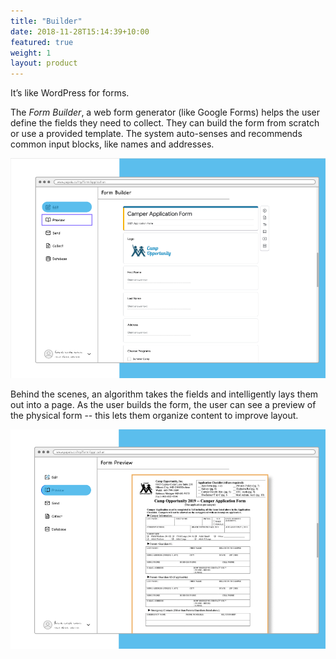 ```yaml
---
title: "Builder"
date: 2018-11-28T15:14:39+10:00
featured: true
weight: 1
layout: product
---
```

It’s like WordPress for forms.

The *Form Builder*, a web form generator (like Google Forms) helps the user define the fields they need to collect. They can build the form from scratch or use a provided template. The system auto-senses and recommends common input blocks, like names and addresses. 

![Form Builder](/images/illustrations/form-builder.png)

Behind the scenes, an algorithm takes the fields and intelligently lays them out into a page. As the user builds the form, the user can see a preview of the physical form -- this lets them organize content to improve layout. 

![Form Preview](/images/illustrations/form-preview.png)

